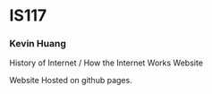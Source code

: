 # IS117
### Kevin Huang

History of Internet / How the Internet Works Website

Website Hosted on github pages.
